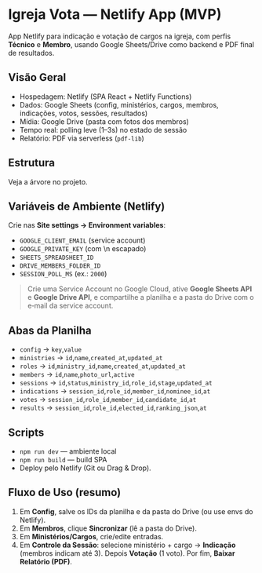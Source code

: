 # Igreja Vota — Netlify App (MVP)

App Netlify para indicação e votação de cargos na igreja, com perfis **Técnico** e **Membro**, usando Google Sheets/Drive como backend e PDF final de resultados.

## Visão Geral
- Hospedagem: Netlify (SPA React + Netlify Functions)
- Dados: Google Sheets (config, ministérios, cargos, membros, indicações, votos, sessões, resultados)
- Mídia: Google Drive (pasta com fotos dos membros)
- Tempo real: polling leve (1–3s) no estado de sessão
- Relatório: PDF via serverless (`pdf-lib`)

## Estrutura
Veja a árvore no projeto.

## Variáveis de Ambiente (Netlify)
Crie nas **Site settings → Environment variables**:
- `GOOGLE_CLIENT_EMAIL` (service account)
- `GOOGLE_PRIVATE_KEY` (com \n escapado)
- `SHEETS_SPREADSHEET_ID`
- `DRIVE_MEMBERS_FOLDER_ID`
- `SESSION_POLL_MS` (ex.: `2000`)

> Crie uma Service Account no Google Cloud, ative **Google Sheets API** e **Google Drive API**, e compartilhe a planilha e a pasta do Drive com o e‑mail da service account.

## Abas da Planilha
- `config` → `key`,`value`
- `ministries` → `id`,`name`,`created_at`,`updated_at`
- `roles` → `id`,`ministry_id`,`name`,`created_at`,`updated_at`
- `members` → `id`,`name`,`photo_url`,`active`
- `sessions` → `id`,`status`,`ministry_id`,`role_id`,`stage`,`updated_at`
- `indications` → `session_id`,`role_id`,`member_id`,`nominee_id`,`at`
- `votes` → `session_id`,`role_id`,`member_id`,`candidate_id`,`at`
- `results` → `session_id`,`role_id`,`elected_id`,`ranking_json`,`at`

## Scripts
- `npm run dev` — ambiente local
- `npm run build` — build SPA
- Deploy pelo Netlify (Git ou Drag & Drop).

## Fluxo de Uso (resumo)
1. Em **Config**, salve os IDs da planilha e da pasta do Drive (ou use envs do Netlify).
2. Em **Membros**, clique **Sincronizar** (lê a pasta do Drive).
3. Em **Ministérios/Cargos**, crie/edite entradas.
4. Em **Controle da Sessão**: selecione ministério + cargo → **Indicação** (membros indicam até 3). Depois **Votação** (1 voto). Por fim, **Baixar Relatório (PDF)**.
